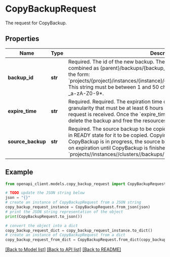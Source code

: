 # CopyBackupRequest

The request for CopyBackup.

## Properties

Name | Type | Description | Notes
------------ | ------------- | ------------- | -------------
**backup_id** | **str** | Required. The id of the new backup. The &#x60;backup_id&#x60; along with &#x60;parent&#x60; are combined as {parent}/backups/{backup_id} to create the full backup name, of the form: &#x60;projects/{project}/instances/{instance}/clusters/{cluster}/backups/{backup_id}&#x60;. This string must be between 1 and 50 characters in length and match the regex _a-zA-Z0-9*. | [optional] 
**expire_time** | **str** | Required. Required. The expiration time of the copied backup with microsecond granularity that must be at least 6 hours and at most 30 days from the time the request is received. Once the &#x60;expire_time&#x60; has passed, Cloud Bigtable will delete the backup and free the resources used by the backup. | [optional] 
**source_backup** | **str** | Required. The source backup to be copied from. The source backup needs to be in READY state for it to be copied. Copying a copied backup is not allowed. Once CopyBackup is in progress, the source backup cannot be deleted or cleaned up on expiration until CopyBackup is finished. Values are of the form: &#x60;projects//instances//clusters//backups/&#x60;. | [optional] 

## Example

```python
from openapi_client.models.copy_backup_request import CopyBackupRequest

# TODO update the JSON string below
json = "{}"
# create an instance of CopyBackupRequest from a JSON string
copy_backup_request_instance = CopyBackupRequest.from_json(json)
# print the JSON string representation of the object
print(CopyBackupRequest.to_json())

# convert the object into a dict
copy_backup_request_dict = copy_backup_request_instance.to_dict()
# create an instance of CopyBackupRequest from a dict
copy_backup_request_from_dict = CopyBackupRequest.from_dict(copy_backup_request_dict)
```
[[Back to Model list]](../README.md#documentation-for-models) [[Back to API list]](../README.md#documentation-for-api-endpoints) [[Back to README]](../README.md)



